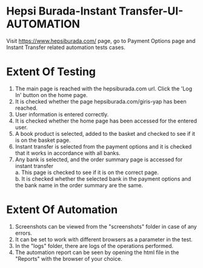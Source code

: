 # Hepsi Burada-Instant Transfer-UI-AUTOMATION

Visit https://www.hepsiburada.com/ page, go to Payment Options page and  Instant Transfer related automation tests cases.

# Extent Of Testing
1. The main page is reached with the hepsiburada.com url. Click the 'Log In' button on the home page.
2. It is checked whether the page hepsiburada.com/giris-yap has been reached.
3. User information is entered correctly.
4. It is checked whether the home page has been accessed for the entered user.
5. A book product is selected, added to the basket and checked to see if it is on the basket page.
6. Instant transfer is selected from the payment options and it is checked that it works in accordance with all banks.
7. Any bank is selected, and the order summary page is accessed for instant transfer <br>
a. This page is checked to see if it is on the correct page. <br>
b. It is checked whether the selected bank in the payment options and the bank name in the order summary are the same.<br>



# Extent Of Automation
1. Screenshots can be viewed from the "screenshots" folder in case of any errors.
2. It can be set to work with different browsers as a parameter in the test.
3. In the "logs" folder, there are logs of the operations performed.
4. The automation report can be seen by opening the html file in the "Reports" with the browser of your choice.
